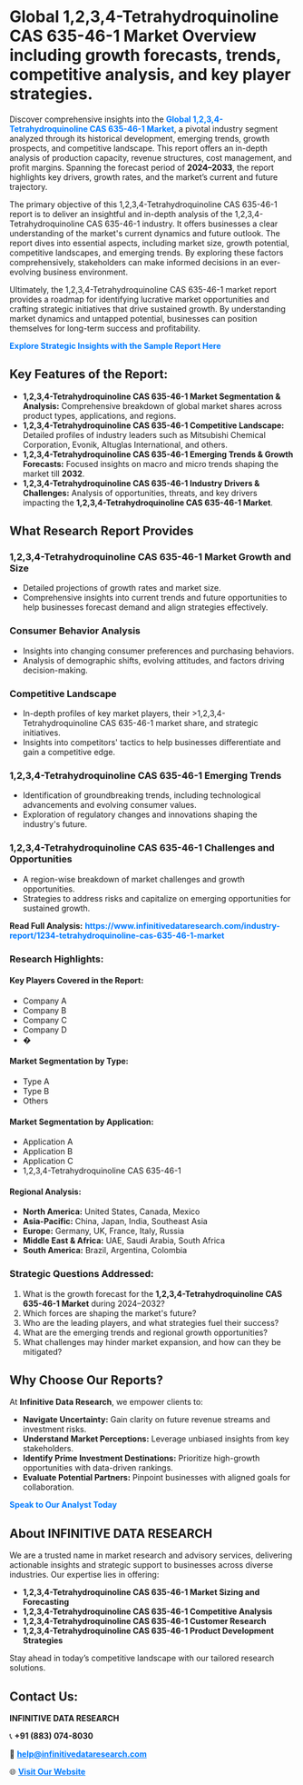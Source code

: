 <h1>Global 1,2,3,4-Tetrahydroquinoline CAS 635-46-1 Market Overview including growth forecasts, trends, competitive analysis, and key player strategies.</h1>
<p>
Discover comprehensive insights into the 
<a href="https://www.infinitivedataresearch.com/industry-report/1234-tetrahydroquinoline-cas-635-46-1-market" rel="dofollow" style="color: #007BFF; text-decoration: none;"><strong>Global 1,2,3,4-Tetrahydroquinoline CAS 635-46-1 Market</strong></a>, a pivotal industry segment analyzed through its historical development, emerging trends, growth prospects, and competitive landscape. This report offers an in-depth analysis of production capacity, revenue structures, cost management, and profit margins. Spanning the forecast period of <strong>2024–2033</strong>, the report highlights key drivers, growth rates, and the market’s current and future trajectory.
</p>
<p>
The primary objective of this 1,2,3,4-Tetrahydroquinoline CAS 635-46-1 report is to deliver an insightful and in-depth analysis of the 1,2,3,4-Tetrahydroquinoline CAS 635-46-1 industry. It offers businesses a clear understanding of the market's current dynamics and future outlook. The report dives into essential aspects, including market size, growth potential, competitive landscapes, and emerging trends. By exploring these factors comprehensively, stakeholders can make informed decisions in an ever-evolving business environment.
</p>
<p>
Ultimately, the 1,2,3,4-Tetrahydroquinoline CAS 635-46-1 market report provides a roadmap for identifying lucrative market opportunities and crafting strategic initiatives that drive sustained growth. By understanding market dynamics and untapped potential, businesses can position themselves for long-term success and profitability.
</p>
<p>
<a href="https://www.infinitivedataresearch.com/request-sample/reportId=107355" style="color: #007BFF; text-decoration: none;"><strong>Explore Strategic Insights with the Sample Report Here</strong></a>
</p>

<h2>Key Features of the Report:</h2>
<ul>
<li><strong>1,2,3,4-Tetrahydroquinoline CAS 635-46-1 Market Segmentation & Analysis:</strong> Comprehensive breakdown of global market shares across product types, applications, and regions.</li>
<li><strong>1,2,3,4-Tetrahydroquinoline CAS 635-46-1 Competitive Landscape:</strong> Detailed profiles of industry leaders such as Mitsubishi Chemical Corporation, Evonik, Altuglas International, and others.</li>
<li><strong>1,2,3,4-Tetrahydroquinoline CAS 635-46-1 Emerging Trends & Growth Forecasts:</strong> Focused insights on macro and micro trends shaping the market till <strong>2032</strong>.</li>
<li><strong>1,2,3,4-Tetrahydroquinoline CAS 635-46-1 Industry Drivers & Challenges:</strong> Analysis of opportunities, threats, and key drivers impacting the <strong>1,2,3,4-Tetrahydroquinoline CAS 635-46-1 Market</strong>.</li>
</ul>

<h2>What Research Report Provides</h2>
<h3>1,2,3,4-Tetrahydroquinoline CAS 635-46-1 Market Growth and Size</h3>
<ul>
<li>Detailed projections of growth rates and market size.</li>
<li>Comprehensive insights into current trends and future opportunities to help businesses forecast demand and align strategies effectively.</li>
</ul>

<h3>Consumer Behavior Analysis</h3>
<ul>
<li>Insights into changing consumer preferences and purchasing behaviors.</li>
<li>Analysis of demographic shifts, evolving attitudes, and factors driving decision-making.</li>
</ul>

<h3>Competitive Landscape</h3>
<ul>
<li>In-depth profiles of key market players, their >1,2,3,4-Tetrahydroquinoline CAS 635-46-1 market share, and strategic initiatives.</li>
<li>Insights into competitors' tactics to help businesses differentiate and gain a competitive edge.</li>
</ul>

<h3>1,2,3,4-Tetrahydroquinoline CAS 635-46-1 Emerging Trends</h3>
<ul>
<li>Identification of groundbreaking trends, including technological advancements and evolving consumer values.</li>
<li>Exploration of regulatory changes and innovations shaping the industry's future.</li>
</ul>

<h3>1,2,3,4-Tetrahydroquinoline CAS 635-46-1 Challenges and Opportunities</h3>
<ul>
<li>A region-wise breakdown of market challenges and growth opportunities.</li>
<li>Strategies to address risks and capitalize on emerging opportunities for sustained growth.</li>
</ul>
<p><strong>Read Full Analysis:</strong> <a href="https://www.infinitivedataresearch.com/industry-report/1234-tetrahydroquinoline-cas-635-46-1-market" rel="dofollow" style="color: #007BFF; text-decoration: none;"><strong>https://www.infinitivedataresearch.com/industry-report/1234-tetrahydroquinoline-cas-635-46-1-market</strong></a></p>
<h3>Research Highlights:</h3>
<h4>Key Players Covered in the Report:</h4>
<ul><li>Company A</li><li>Company B</li><li>Company C</li><li>Company D</li><li>�</li></ul>
<h4>Market Segmentation by Type:</h4>
<ul><li>Type A</li><li>Type B</li><li>Others</li></ul>
<h4>Market Segmentation by Application:</h4>
<ul><li>Application A</li><li>Application B</li><li>Application C</li><li>1,2,3,4-Tetrahydroquinoline CAS 635-46-1</li></ul>

<h4>Regional Analysis:</h4>
<ul>
<li><strong>North America:</strong> United States, Canada, Mexico</li>
<li><strong>Asia-Pacific:</strong> China, Japan, India, Southeast Asia</li>
<li><strong>Europe:</strong> Germany, UK, France, Italy, Russia</li>
<li><strong>Middle East & Africa:</strong> UAE, Saudi Arabia, South Africa</li>
<li><strong>South America:</strong> Brazil, Argentina, Colombia</li>
</ul>

<h3>Strategic Questions Addressed:</h3>
<ol>
<li>What is the growth forecast for the <strong>1,2,3,4-Tetrahydroquinoline CAS 635-46-1 Market</strong> during 2024–2032?</li>
<li>Which forces are shaping the market's future?</li>
<li>Who are the leading players, and what strategies fuel their success?</li>
<li>What are the emerging trends and regional growth opportunities?</li>
<li>What challenges may hinder market expansion, and how can they be mitigated?</li>
</ol>

<h2>Why Choose Our Reports?</h2>
<p>At <strong>Infinitive Data Research</strong>, we empower clients to:</p>
<ul>
<li><strong>Navigate Uncertainty:</strong> Gain clarity on future revenue streams and investment risks.</li>
<li><strong>Understand Market Perceptions:</strong> Leverage unbiased insights from key stakeholders.</li>
<li><strong>Identify Prime Investment Destinations:</strong> Prioritize high-growth opportunities with data-driven rankings.</li>
<li><strong>Evaluate Potential Partners:</strong> Pinpoint businesses with aligned goals for collaboration.</li>
</ul>
<p><a href="https://www.infinitivedataresearch.com/industry-report/1234-tetrahydroquinoline-cas-635-46-1-market" rel="dofollow" style="color: #007BFF; text-decoration: none;"><strong>Speak to Our Analyst Today</strong></a></p>

<h2>About INFINITIVE DATA RESEARCH</h2>
<p>We are a trusted name in market research and advisory services, delivering actionable insights and strategic support to businesses across diverse industries. Our expertise lies in offering:</p>
<ul>
<li><strong>1,2,3,4-Tetrahydroquinoline CAS 635-46-1 Market Sizing and Forecasting</strong></li>
<li><strong>1,2,3,4-Tetrahydroquinoline CAS 635-46-1 Competitive Analysis</strong></li>
<li><strong>1,2,3,4-Tetrahydroquinoline CAS 635-46-1 Customer Research</strong></li>
<li><strong>1,2,3,4-Tetrahydroquinoline CAS 635-46-1 Product Development Strategies</strong></li>
</ul>
<p>Stay ahead in today’s competitive landscape with our tailored research solutions.</p>

<h2>Contact Us:</h2>
<p><strong>INFINITIVE DATA RESEARCH</strong></p>
<p>📞 <strong>+91 (883) 074-8030</strong></p>
<p>📧 <strong><a href="mailto:help@infinitivedataresearch.com" style="color: #007BFF;">help@infinitivedataresearch.com</a></strong></p>
<p>🌐 <strong><a href="https://www.infinitivedataresearch.com" rel="dofollow" style="color: #007BFF;">Visit Our Website</a></strong></p>